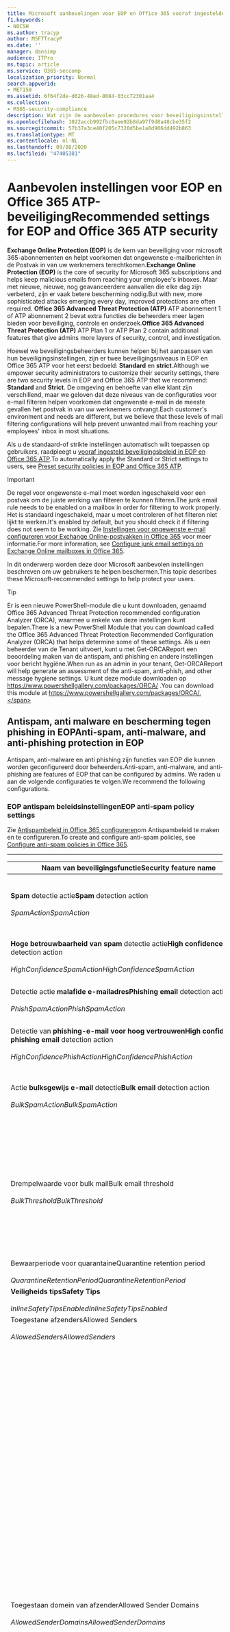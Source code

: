 ```yaml
---
title: Microsoft aanbevelingen voor EOP en Office 365 vooraf ingestelde beveiligingsinstellingen, aanbevelingen, Framework voor beleidsregels, berichten rapporteren en conformeel, door DomainKeys geïdentificeerde E-mail, stappen, hoe werkt het met de basislijnen voor het werken, het instellen van basislijnen voor het werken met basistaken
f1.keywords:
- NOCSH
ms.author: tracyp
author: MSFTTracyP
ms.date: ''
manager: dansimp
audience: ITPro
ms.topic: article
ms.service: O365-seccomp
localization_priority: Normal
search.appverid:
- MET150
ms.assetid: 6f64f2de-d626-48ed-8084-03cc72301aa4
ms.collection:
- M365-security-compliance
description: Wat zijn de aanbevolen procedures voor beveiligingsinstellingen van Exchange Online Protection (EOP) en Advanced Threat Protection (ATP)? Wat is de huidige aanbevelingen voor standaardbeveiliging? Wat moet worden gebruikt als u striktere informatie wilt? En welke extra's ontvangt u als u ook Advanced Threat Protection (ATP) gebruikt?
ms.openlocfilehash: 1022accb992fbc0aee92b8da97f9d8a48cbe35f2
ms.sourcegitcommit: 57b37a3ce40f205c7320d5be1a0d906dd492b863
ms.translationtype: MT
ms.contentlocale: nl-NL
ms.lasthandoff: 09/08/2020
ms.locfileid: "47405381"
---
```

# <a name="recommended-settings-for-eop-and-office-365-atp-security"></a><span data-ttu-id="3b036-106">Aanbevolen instellingen voor EOP en Office 365 ATP-beveiliging</span><span class="sxs-lookup"><span data-stu-id="3b036-106">Recommended settings for EOP and Office 365 ATP security</span></span>

<span data-ttu-id="3b036-107">**Exchange Online Protection (EOP)** is de kern van beveiliging voor microsoft 365-abonnementen en helpt voorkomen dat ongewenste e-mailberichten in de Postvak in van uw werknemers terechtkomen.</span><span class="sxs-lookup"><span data-stu-id="3b036-107">**Exchange Online Protection (EOP)** is the core of security for Microsoft 365 subscriptions and helps keep malicious emails from reaching your employee's inboxes.</span></span> <span data-ttu-id="3b036-108">Maar met nieuwe, nieuwe, nog geavanceerdere aanvallen die elke dag zijn verbeterd, zijn er vaak betere bescherming nodig.</span><span class="sxs-lookup"><span data-stu-id="3b036-108">But with new, more sophisticated attacks emerging every day, improved protections are often required.</span></span> <span data-ttu-id="3b036-109">**Office 365 Advanced Threat Protection (ATP)** ATP abonnement 1 of ATP abonnement 2 bevat extra functies die beheerders meer lagen bieden voor beveiliging, controle en onderzoek.</span><span class="sxs-lookup"><span data-stu-id="3b036-109">**Office 365 Advanced Threat Protection (ATP)** ATP Plan 1 or ATP Plan 2 contain additional features that give admins more layers of security, control, and investigation.</span></span>

<span data-ttu-id="3b036-110">Hoewel we beveiligingsbeheerders kunnen helpen bij het aanpassen van hun beveiligingsinstellingen, zijn er twee beveiligingsniveaus in EOP en Office 365 ATP voor het eerst bedoeld: **Standard** en **strict**.</span><span class="sxs-lookup"><span data-stu-id="3b036-110">Although we empower security administrators to customize their security settings, there are two security levels in EOP and Office 365 ATP that we recommend: **Standard** and **Strict**.</span></span> <span data-ttu-id="3b036-111">De omgeving en behoefte van elke klant zijn verschillend, maar we geloven dat deze niveaus van de configuraties voor e-mail filteren helpen voorkomen dat ongewenste e-mail in de meeste gevallen het postvak in van uw werknemers ontvangt.</span><span class="sxs-lookup"><span data-stu-id="3b036-111">Each customer's environment and needs are different, but we believe that these levels of mail filtering configurations will help prevent unwanted mail from reaching your employees' inbox in most situations.</span></span>

<span data-ttu-id="3b036-112">Als u de standaard-of strikte instellingen automatisch wilt toepassen op gebruikers, raadpleegt u [vooraf ingesteld beveiligingsbeleid in EOP en Office 365 ATP](preset-security-policies.md).</span><span class="sxs-lookup"><span data-stu-id="3b036-112">To automatically apply the Standard or Strict settings to users, see [Preset security policies in EOP and Office 365 ATP](preset-security-policies.md).</span></span>

> [!IMPORTANT]
> <span data-ttu-id="3b036-113">De regel voor ongewenste e-mail moet worden ingeschakeld voor een postvak om de juiste werking van filteren te kunnen filteren.</span><span class="sxs-lookup"><span data-stu-id="3b036-113">The junk email rule needs to be enabled on a mailbox in order for filtering to work properly.</span></span> <span data-ttu-id="3b036-114">Het is standaard ingeschakeld, maar u moet controleren of het filteren niet lijkt te werken.</span><span class="sxs-lookup"><span data-stu-id="3b036-114">It's enabled by default, but you should check it if filtering does not seem to be working.</span></span> <span data-ttu-id="3b036-115">Zie [Instellingen voor ongewenste e-mail configureren voor Exchange Online-postvakken in Office 365](configure-junk-email-settings-on-exo-mailboxes.md) voor meer informatie.</span><span class="sxs-lookup"><span data-stu-id="3b036-115">For more information, see [Configure junk email settings on Exchange Online mailboxes in Office 365](configure-junk-email-settings-on-exo-mailboxes.md).</span></span>

<span data-ttu-id="3b036-116">In dit onderwerp worden deze door Microsoft aanbevolen instellingen beschreven om uw gebruikers te helpen beschermen.</span><span class="sxs-lookup"><span data-stu-id="3b036-116">This topic describes these Microsoft-recommended settings to help protect your users.</span></span>

> [!TIP]
> <span data-ttu-id="3b036-117">Er is een nieuwe PowerShell-module die u kunt downloaden, genaamd Office 365 Advanced Threat Protection recommended configuration Analyzer (ORCA), waarmee u enkele van deze instellingen kunt bepalen.</span><span class="sxs-lookup"><span data-stu-id="3b036-117">There is a new PowerShell Module that you can download called the Office 365 Advanced Threat Protection Recommended Configuration Analyzer (ORCA) that helps determine some of these settings.</span></span> <span data-ttu-id="3b036-118">Als u een beheerder van de Tenant uitvoert, kunt u met Get-ORCAReport een beoordeling maken van de antispam, anti phishing en andere instellingen voor bericht hygiëne.</span><span class="sxs-lookup"><span data-stu-id="3b036-118">When run as an admin in your tenant, Get-ORCAReport will help generate an assessment of the anti-spam, anti-phish, and other message hygiene settings.</span></span> <span data-ttu-id="3b036-119">U kunt deze module downloaden op https://www.powershellgallery.com/packages/ORCA/ .</span><span class="sxs-lookup"><span data-stu-id="3b036-119">You can download this module at https://www.powershellgallery.com/packages/ORCA/.</span></span>

## <a name="anti-spam-anti-malware-and-anti-phishing-protection-in-eop"></a><span data-ttu-id="3b036-120">Antispam, anti malware en bescherming tegen phishing in EOP</span><span class="sxs-lookup"><span data-stu-id="3b036-120">Anti-spam, anti-malware, and anti-phishing protection in EOP</span></span>

<span data-ttu-id="3b036-121">Antispam, anti-malware en anti phishing zijn functies van EOP die kunnen worden geconfigureerd door beheerders.</span><span class="sxs-lookup"><span data-stu-id="3b036-121">Anti-spam, anti-malware, and anti-phishing are features of EOP that can be configured by admins.</span></span> <span data-ttu-id="3b036-122">We raden u aan de volgende configuraties te volgen.</span><span class="sxs-lookup"><span data-stu-id="3b036-122">We recommend the following configurations.</span></span>

### <a name="eop-anti-spam-policy-settings"></a><span data-ttu-id="3b036-123">EOP antispam beleidsinstellingen</span><span class="sxs-lookup"><span data-stu-id="3b036-123">EOP anti-spam policy settings</span></span>

<span data-ttu-id="3b036-124">Zie [Antispambeleid in Office 365 configureren](configure-your-spam-filter-policies.md)om Antispambeleid te maken en te configureren.</span><span class="sxs-lookup"><span data-stu-id="3b036-124">To create and configure anti-spam policies, see [Configure anti-spam policies in Office 365](configure-your-spam-filter-policies.md).</span></span>

****

|<span data-ttu-id="3b036-125">Naam van beveiligingsfunctie</span><span class="sxs-lookup"><span data-stu-id="3b036-125">Security feature name</span></span>|<span data-ttu-id="3b036-126">Standard</span><span class="sxs-lookup"><span data-stu-id="3b036-126">Standard</span></span>|<span data-ttu-id="3b036-127">Klep</span><span class="sxs-lookup"><span data-stu-id="3b036-127">Strict</span></span>|<span data-ttu-id="3b036-128">Opmerking</span><span class="sxs-lookup"><span data-stu-id="3b036-128">Comment</span></span>|
|---|---|---|---|
|<span data-ttu-id="3b036-129">**Spam** detectie actie</span><span class="sxs-lookup"><span data-stu-id="3b036-129">**Spam** detection action</span></span> <br/><br/> <span data-ttu-id="3b036-130">_SpamAction_</span><span class="sxs-lookup"><span data-stu-id="3b036-130">_SpamAction_</span></span>|<span data-ttu-id="3b036-131">**Bericht verplaatsen naar map Ongewenste e-mail**</span><span class="sxs-lookup"><span data-stu-id="3b036-131">**Move message to Junk Email folder**</span></span> <br/><br/> `MoveToJmf`|<span data-ttu-id="3b036-132">**Quarantaine bericht**</span><span class="sxs-lookup"><span data-stu-id="3b036-132">**Quarantine message**</span></span> <br/><br/> `Quarantine`||
|<span data-ttu-id="3b036-133">**Hoge betrouwbaarheid van spam** detectie actie</span><span class="sxs-lookup"><span data-stu-id="3b036-133">**High confidence spam** detection action</span></span> <br/><br/> <span data-ttu-id="3b036-134">_HighConfidenceSpamAction_</span><span class="sxs-lookup"><span data-stu-id="3b036-134">_HighConfidenceSpamAction_</span></span>|<span data-ttu-id="3b036-135">**Quarantaine bericht**</span><span class="sxs-lookup"><span data-stu-id="3b036-135">**Quarantine message**</span></span> <br/><br/> `Quarantine`|<span data-ttu-id="3b036-136">**Quarantaine bericht**</span><span class="sxs-lookup"><span data-stu-id="3b036-136">**Quarantine message**</span></span> <br/><br/> `Quarantine`||
|<span data-ttu-id="3b036-137">Detectie actie **malafide e-mailadres**</span><span class="sxs-lookup"><span data-stu-id="3b036-137">**Phishing email** detection action</span></span> <br/><br/> <span data-ttu-id="3b036-138">_PhishSpamAction_</span><span class="sxs-lookup"><span data-stu-id="3b036-138">_PhishSpamAction_</span></span>|<span data-ttu-id="3b036-139">**Quarantaine bericht**</span><span class="sxs-lookup"><span data-stu-id="3b036-139">**Quarantine message**</span></span> <br/><br/> `Quarantine`|<span data-ttu-id="3b036-140">**Quarantaine bericht**</span><span class="sxs-lookup"><span data-stu-id="3b036-140">**Quarantine message**</span></span> <br/><br/> `Quarantine`||
|<span data-ttu-id="3b036-141">Detectie van **phishing-e-mail voor hoog vertrouwen**</span><span class="sxs-lookup"><span data-stu-id="3b036-141">**High confidence phishing email** detection action</span></span> <br/><br/> <span data-ttu-id="3b036-142">_HighConfidencePhishAction_</span><span class="sxs-lookup"><span data-stu-id="3b036-142">_HighConfidencePhishAction_</span></span>|<span data-ttu-id="3b036-143">**Quarantaine bericht**</span><span class="sxs-lookup"><span data-stu-id="3b036-143">**Quarantine message**</span></span> <br/><br/> `Quarantine`|<span data-ttu-id="3b036-144">**Quarantaine bericht**</span><span class="sxs-lookup"><span data-stu-id="3b036-144">**Quarantine message**</span></span> <br/><br/> `Quarantine`||
|<span data-ttu-id="3b036-145">Actie **bulksgewijs e-mail** detectie</span><span class="sxs-lookup"><span data-stu-id="3b036-145">**Bulk email** detection action</span></span> <br/><br/> <span data-ttu-id="3b036-146">_BulkSpamAction_</span><span class="sxs-lookup"><span data-stu-id="3b036-146">_BulkSpamAction_</span></span>|<span data-ttu-id="3b036-147">**Bericht verplaatsen naar map Ongewenste e-mail**</span><span class="sxs-lookup"><span data-stu-id="3b036-147">**Move message to Junk Email folder**</span></span> <br/><br/> `MoveToJmf`|<span data-ttu-id="3b036-148">**Quarantaine bericht**</span><span class="sxs-lookup"><span data-stu-id="3b036-148">**Quarantine message**</span></span> <br/><br/> `Quarantine`||
|<span data-ttu-id="3b036-149">Drempelwaarde voor bulk mail</span><span class="sxs-lookup"><span data-stu-id="3b036-149">Bulk email threshold</span></span> <br/><br/> <span data-ttu-id="3b036-150">_BulkThreshold_</span><span class="sxs-lookup"><span data-stu-id="3b036-150">_BulkThreshold_</span></span>|<span data-ttu-id="3b036-151">zes</span><span class="sxs-lookup"><span data-stu-id="3b036-151">6</span></span>|<span data-ttu-id="3b036-152">3</span><span class="sxs-lookup"><span data-stu-id="3b036-152">4</span></span>|<span data-ttu-id="3b036-153">De standaardwaarde is momenteel 7, maar we raden u aan om dit te wijzigen in 6.</span><span class="sxs-lookup"><span data-stu-id="3b036-153">The default value is currently 7, but we recommend that you change it to 6.</span></span> <span data-ttu-id="3b036-154">Zie [bulk klachten niveau (BCL) in Office 365](bulk-complaint-level-values.md)voor meer informatie.</span><span class="sxs-lookup"><span data-stu-id="3b036-154">For details, see [Bulk complaint level (BCL) in Office 365](bulk-complaint-level-values.md).</span></span>|
|<span data-ttu-id="3b036-155">Bewaarperiode voor quarantaine</span><span class="sxs-lookup"><span data-stu-id="3b036-155">Quarantine retention period</span></span> <br/><br/> <span data-ttu-id="3b036-156">_QuarantineRetentionPeriod_</span><span class="sxs-lookup"><span data-stu-id="3b036-156">_QuarantineRetentionPeriod_</span></span>|<span data-ttu-id="3b036-157">30 dagen</span><span class="sxs-lookup"><span data-stu-id="3b036-157">30 days</span></span>|<span data-ttu-id="3b036-158">30 dagen</span><span class="sxs-lookup"><span data-stu-id="3b036-158">30 days</span></span>||
|<span data-ttu-id="3b036-159">**Veiligheids tips**</span><span class="sxs-lookup"><span data-stu-id="3b036-159">**Safety Tips**</span></span> <br/><br/> <span data-ttu-id="3b036-160">_InlineSafetyTipsEnabled_</span><span class="sxs-lookup"><span data-stu-id="3b036-160">_InlineSafetyTipsEnabled_</span></span>|<span data-ttu-id="3b036-161">Aan</span><span class="sxs-lookup"><span data-stu-id="3b036-161">On</span></span> <br/><br/> `$true`|<span data-ttu-id="3b036-162">Aan</span><span class="sxs-lookup"><span data-stu-id="3b036-162">On</span></span> <br/><br/> `$true`||
|<span data-ttu-id="3b036-163">Toegestane afzenders</span><span class="sxs-lookup"><span data-stu-id="3b036-163">Allowed Senders</span></span> <br/><br/> <span data-ttu-id="3b036-164">_AllowedSenders_</span><span class="sxs-lookup"><span data-stu-id="3b036-164">_AllowedSenders_</span></span>|<span data-ttu-id="3b036-165">Geen</span><span class="sxs-lookup"><span data-stu-id="3b036-165">None</span></span>|<span data-ttu-id="3b036-166">Geen</span><span class="sxs-lookup"><span data-stu-id="3b036-166">None</span></span>||
|<span data-ttu-id="3b036-167">Toegestaan domein van afzender</span><span class="sxs-lookup"><span data-stu-id="3b036-167">Allowed Sender Domains</span></span> <br/><br/> <span data-ttu-id="3b036-168">_AllowedSenderDomains_</span><span class="sxs-lookup"><span data-stu-id="3b036-168">_AllowedSenderDomains_</span></span>|<span data-ttu-id="3b036-169">Geen</span><span class="sxs-lookup"><span data-stu-id="3b036-169">None</span></span>|<span data-ttu-id="3b036-170">Geen</span><span class="sxs-lookup"><span data-stu-id="3b036-170">None</span></span>|<span data-ttu-id="3b036-171">Het toevoegen van domeinen waarvan u de eigenaar bent (ook wel _geaccepteerde domeinen_genoemd) aan de lijst met toegestane afzenders is niet vereist.</span><span class="sxs-lookup"><span data-stu-id="3b036-171">Adding domains that you own (also known as _accepted domains_) to the allowed senders list is not required.</span></span> <span data-ttu-id="3b036-172">Eigenlijk wordt het beschouwd als hoog risico, omdat er verkoopkansen worden gemaakt voor beschadigde actoren om u e-mailberichten te sturen die anders worden gefilterd. Gebruik [spoof Intelligence](learn-about-spoof-intelligence.md) in het beveiligings & compliance op de pagina **anti spam instellingen** om alle afzenders te bekijken die e-mailadressen van de afzender in de e-mail domeinen van uw organisatie of e-mailadressen van de afzender in de e-mail domeinen van uw organisatie spoofen.</span><span class="sxs-lookup"><span data-stu-id="3b036-172">In fact, it's considered high risk since it creates opportunities for bad actors to send you mail that would otherwise be filtered out. Use [spoof intelligence](learn-about-spoof-intelligence.md) in the Security & Compliance Center on the **Anti-spam settings** page to review all senders who are spoofing sender email addresses in your organization's email domains or spoofing sender email addresses in external domains.</span></span>|
|<span data-ttu-id="3b036-173">Geblokkeerde afzenders</span><span class="sxs-lookup"><span data-stu-id="3b036-173">Blocked Senders</span></span> <br/><br/> <span data-ttu-id="3b036-174">_BlockedSenders_</span><span class="sxs-lookup"><span data-stu-id="3b036-174">_BlockedSenders_</span></span>|<span data-ttu-id="3b036-175">Geen</span><span class="sxs-lookup"><span data-stu-id="3b036-175">None</span></span>|<span data-ttu-id="3b036-176">Geen</span><span class="sxs-lookup"><span data-stu-id="3b036-176">None</span></span>||
|<span data-ttu-id="3b036-177">Geblokkeerde afzender domeinen</span><span class="sxs-lookup"><span data-stu-id="3b036-177">Blocked Sender Domains</span></span> <br/><br/> <span data-ttu-id="3b036-178">_BlockedSenderDomains_</span><span class="sxs-lookup"><span data-stu-id="3b036-178">_BlockedSenderDomains_</span></span>|<span data-ttu-id="3b036-179">Geen</span><span class="sxs-lookup"><span data-stu-id="3b036-179">None</span></span>|<span data-ttu-id="3b036-180">Geen</span><span class="sxs-lookup"><span data-stu-id="3b036-180">None</span></span>||
|<span data-ttu-id="3b036-181">**Spam meldingen voor eindgebruikers inschakelen**</span><span class="sxs-lookup"><span data-stu-id="3b036-181">**Enable end-user spam notifications**</span></span> <br/><br/> <span data-ttu-id="3b036-182">_EnableEndUserSpamNotifications_</span><span class="sxs-lookup"><span data-stu-id="3b036-182">_EnableEndUserSpamNotifications_</span></span>|<span data-ttu-id="3b036-183">Ingeschakeld</span><span class="sxs-lookup"><span data-stu-id="3b036-183">Enabled</span></span> <br/><br/> `$true`|<span data-ttu-id="3b036-184">Ingeschakeld</span><span class="sxs-lookup"><span data-stu-id="3b036-184">Enabled</span></span> <br/><br/> `$true`||
|<span data-ttu-id="3b036-185">**Spam meldingen voor eindgebruikers elke (dagen) verzenden**</span><span class="sxs-lookup"><span data-stu-id="3b036-185">**Send end-user spam notifications every (days)**</span></span> <br/><br/> <span data-ttu-id="3b036-186">_EndUserSpamNotificationFrequency_</span><span class="sxs-lookup"><span data-stu-id="3b036-186">_EndUserSpamNotificationFrequency_</span></span>|<span data-ttu-id="3b036-187">3 dagen</span><span class="sxs-lookup"><span data-stu-id="3b036-187">3 days</span></span>|<span data-ttu-id="3b036-188">3 dagen</span><span class="sxs-lookup"><span data-stu-id="3b036-188">3 days</span></span>||
|<span data-ttu-id="3b036-189">**Spam ZAP**</span><span class="sxs-lookup"><span data-stu-id="3b036-189">**Spam ZAP**</span></span> <br/><br/> <span data-ttu-id="3b036-190">_SpamZapEnabled_</span><span class="sxs-lookup"><span data-stu-id="3b036-190">_SpamZapEnabled_</span></span>|<span data-ttu-id="3b036-191">Ingeschakeld</span><span class="sxs-lookup"><span data-stu-id="3b036-191">Enabled</span></span> <br/><br/> `$true`|<span data-ttu-id="3b036-192">Ingeschakeld</span><span class="sxs-lookup"><span data-stu-id="3b036-192">Enabled</span></span> <br/><br/> `$true`||
|<span data-ttu-id="3b036-193">**Phishing ZAP**</span><span class="sxs-lookup"><span data-stu-id="3b036-193">**Phish ZAP**</span></span> <br/><br/> <span data-ttu-id="3b036-194">_PhishZapEnabled_</span><span class="sxs-lookup"><span data-stu-id="3b036-194">_PhishZapEnabled_</span></span>|<span data-ttu-id="3b036-195">Ingeschakeld</span><span class="sxs-lookup"><span data-stu-id="3b036-195">Enabled</span></span> <br/><br/> `$true`|<span data-ttu-id="3b036-196">Ingeschakeld</span><span class="sxs-lookup"><span data-stu-id="3b036-196">Enabled</span></span> <br/><br/> `$true`||
|<span data-ttu-id="3b036-197">_MarkAsSpamBulkMail_</span><span class="sxs-lookup"><span data-stu-id="3b036-197">_MarkAsSpamBulkMail_</span></span>|<span data-ttu-id="3b036-198">Aan</span><span class="sxs-lookup"><span data-stu-id="3b036-198">On</span></span>|<span data-ttu-id="3b036-199">Aan</span><span class="sxs-lookup"><span data-stu-id="3b036-199">On</span></span>|<span data-ttu-id="3b036-200">Deze instelling is alleen beschikbaar in PowerShell.</span><span class="sxs-lookup"><span data-stu-id="3b036-200">This setting is only available in PowerShell.</span></span>|
|

<span data-ttu-id="3b036-201">Er zijn verschillende andere instellingen voor Advanced Spam filters (ASF) in anti spam beleid dat wordt afgeschaft.</span><span class="sxs-lookup"><span data-stu-id="3b036-201">There are several other Advanced Spam Filter (ASF) settings in anti-spam policies that are in the process of being deprecated.</span></span> <span data-ttu-id="3b036-202">Meer informatie over de tijdlijnen voor de afschrijving van deze functies wordt buiten dit onderwerp meegedeeld.</span><span class="sxs-lookup"><span data-stu-id="3b036-202">More information on the timelines for the depreciation of these features will be communicated outside of this topic.</span></span>

<span data-ttu-id="3b036-203">U wordt aangeraden deze ASF-instellingen voor **standaard** -en **strikte** niveaus **uit** te schakelen.</span><span class="sxs-lookup"><span data-stu-id="3b036-203">We recommend that you turn these ASF settings **Off** for both **Standard** and **Strict** levels.</span></span> <span data-ttu-id="3b036-204">Zie voor meer informatie over ASF-instellingen de [instellingen voor Geavanceerd spam filter (ASF) in Office 365](advanced-spam-filtering-asf-options.md).</span><span class="sxs-lookup"><span data-stu-id="3b036-204">For more information about ASF settings, see [Advanced Spam Filter (ASF) settings in Office 365](advanced-spam-filtering-asf-options.md).</span></span>

****

|<span data-ttu-id="3b036-205">Naam van beveiligingsfunctie</span><span class="sxs-lookup"><span data-stu-id="3b036-205">Security feature name</span></span>|<span data-ttu-id="3b036-206">Opmerking</span><span class="sxs-lookup"><span data-stu-id="3b036-206">Comment</span></span>|
|---|---|
|<span data-ttu-id="3b036-207">**Afbeeldingskoppelingen naar externe sites** (_IncreaseScoreWithImageLinks_)</span><span class="sxs-lookup"><span data-stu-id="3b036-207">**Image links to remote sites** (_IncreaseScoreWithImageLinks_)</span></span>||
|<span data-ttu-id="3b036-208">Het **numerieke IP-adres in URL** (_IncreaseScoreWithNumericIps_)</span><span class="sxs-lookup"><span data-stu-id="3b036-208">**Numeric IP address in URL** (_IncreaseScoreWithNumericIps_)</span></span>||
|<span data-ttu-id="3b036-209">**Ul redirect to other Port** (_IncreaseScoreWithRedirectToOtherPort_)</span><span class="sxs-lookup"><span data-stu-id="3b036-209">**UL redirect to other port** (_IncreaseScoreWithRedirectToOtherPort_)</span></span>||
|<span data-ttu-id="3b036-210">**URL naar. info-of. info-websites** (_IncreaseScoreWithBizOrInfoUrls_)</span><span class="sxs-lookup"><span data-stu-id="3b036-210">**URL to .biz or .info websites** (_IncreaseScoreWithBizOrInfoUrls_)</span></span>||
|<span data-ttu-id="3b036-211">**Lege berichten** (_MarkAsSpamEmptyMessages_)</span><span class="sxs-lookup"><span data-stu-id="3b036-211">**Empty messages** (_MarkAsSpamEmptyMessages_)</span></span>||
|<span data-ttu-id="3b036-212">**JavaScript of VBScript in HTML** (_MarkAsSpamJavaScriptInHtml_)</span><span class="sxs-lookup"><span data-stu-id="3b036-212">**JavaScript or VBScript in HTML** (_MarkAsSpamJavaScriptInHtml_)</span></span>||
|<span data-ttu-id="3b036-213">**Tags van het kader of IFRAME in HTML** (_MarkAsSpamFramesInHtml_)</span><span class="sxs-lookup"><span data-stu-id="3b036-213">**Frame or IFrame tags in HTML** (_MarkAsSpamFramesInHtml_)</span></span>||
|<span data-ttu-id="3b036-214">**Object-Tags in HTML** (_MarkAsSpamObjectTagsInHtml_)</span><span class="sxs-lookup"><span data-stu-id="3b036-214">**Object tags in HTML** (_MarkAsSpamObjectTagsInHtml_)</span></span>||
|<span data-ttu-id="3b036-215">**Tags insluiten in HTML** (_MarkAsSpamEmbedTagsInHtml_)</span><span class="sxs-lookup"><span data-stu-id="3b036-215">**Embed tags in HTML** (_MarkAsSpamEmbedTagsInHtml_)</span></span>||
|<span data-ttu-id="3b036-216">**Formulier Tags in HTML** (_MarkAsSpamFormTagsInHtml_)</span><span class="sxs-lookup"><span data-stu-id="3b036-216">**Form tags in HTML** (_MarkAsSpamFormTagsInHtml_)</span></span>||
|<span data-ttu-id="3b036-217">**Web bugs in HTML** (_MarkAsSpamWebBugsInHtml_)</span><span class="sxs-lookup"><span data-stu-id="3b036-217">**Web bugs in HTML** (_MarkAsSpamWebBugsInHtml_)</span></span>||
|<span data-ttu-id="3b036-218">**Gevoelige woordenlijst toepassen** (_MarkAsSpamSensitiveWordList_)</span><span class="sxs-lookup"><span data-stu-id="3b036-218">**Apply sensitive word list** (_MarkAsSpamSensitiveWordList_)</span></span>||
|<span data-ttu-id="3b036-219">**SPF-record: vast failed** (_MarkAsSpamSpfRecordHardFail_)</span><span class="sxs-lookup"><span data-stu-id="3b036-219">**SPF record: hard fail** (_MarkAsSpamSpfRecordHardFail_)</span></span>||
|<span data-ttu-id="3b036-220">**Filteren van voorwaardelijke Sender-ID: harde fout** (_MarkAsSpamFromAddressAuthFail_)</span><span class="sxs-lookup"><span data-stu-id="3b036-220">**Conditional Sender ID filtering: hard fail** (_MarkAsSpamFromAddressAuthFail_)</span></span>||
|<span data-ttu-id="3b036-221">**Ndr's Backscatter** (_MarkAsSpamNdrBackscatter_)</span><span class="sxs-lookup"><span data-stu-id="3b036-221">**NDR backscatter** (_MarkAsSpamNdrBackscatter_)</span></span>||
|

#### <a name="eop-outbound-spam-policy-settings"></a><span data-ttu-id="3b036-222">EOP uitgaande spam beleidsinstellingen</span><span class="sxs-lookup"><span data-stu-id="3b036-222">EOP outbound spam policy settings</span></span>

<span data-ttu-id="3b036-223">Als u een uitgaand spam beleid wilt maken en configureren, raadpleegt u [uitgaande spam filteren in Office 365](configure-the-outbound-spam-policy.md).</span><span class="sxs-lookup"><span data-stu-id="3b036-223">To create and configure outbound spam policies, see [Configure outbound spam filtering in Office 365](configure-the-outbound-spam-policy.md).</span></span>

<span data-ttu-id="3b036-224">Zie [limieten verzenden](https://docs.microsoft.com/office365/servicedescriptions/exchange-online-service-description/exchange-online-limits#sending-limits-1) voor meer informatie over de standaard verzendings limieten in de service.</span><span class="sxs-lookup"><span data-stu-id="3b036-224">For more information about the default sending limits in the service, see [Sending limits](https://docs.microsoft.com/office365/servicedescriptions/exchange-online-service-description/exchange-online-limits#sending-limits-1)</span></span>

****

|<span data-ttu-id="3b036-225">Naam van beveiligingsfunctie</span><span class="sxs-lookup"><span data-stu-id="3b036-225">Security feature name</span></span>|<span data-ttu-id="3b036-226">Standard</span><span class="sxs-lookup"><span data-stu-id="3b036-226">Standard</span></span>|<span data-ttu-id="3b036-227">Klep</span><span class="sxs-lookup"><span data-stu-id="3b036-227">Strict</span></span>|<span data-ttu-id="3b036-228">Opmerking</span><span class="sxs-lookup"><span data-stu-id="3b036-228">Comment</span></span>|
|---|---|---|---|
|<span data-ttu-id="3b036-229">**Maximum aantal geadresseerden per gebruiker: extern uur limiet**</span><span class="sxs-lookup"><span data-stu-id="3b036-229">**Maximum number of recipients per user: External hourly limit**</span></span> <br/><br/> <span data-ttu-id="3b036-230">_RecipientLimitExternalPerHour_</span><span class="sxs-lookup"><span data-stu-id="3b036-230">_RecipientLimitExternalPerHour_</span></span>|<span data-ttu-id="3b036-231">500</span><span class="sxs-lookup"><span data-stu-id="3b036-231">500</span></span>|<span data-ttu-id="3b036-232">400</span><span class="sxs-lookup"><span data-stu-id="3b036-232">400</span></span>||
|<span data-ttu-id="3b036-233">**Maximaal aantal geadresseerden per gebruiker: intern uur limiet**</span><span class="sxs-lookup"><span data-stu-id="3b036-233">**Maximum number of recipients per user: Internal hourly limit**</span></span> <br/><br/> <span data-ttu-id="3b036-234">_RecipientLimitInternalPerHour_</span><span class="sxs-lookup"><span data-stu-id="3b036-234">_RecipientLimitInternalPerHour_</span></span>|<span data-ttu-id="3b036-235">1000</span><span class="sxs-lookup"><span data-stu-id="3b036-235">1000</span></span>|<span data-ttu-id="3b036-236">800</span><span class="sxs-lookup"><span data-stu-id="3b036-236">800</span></span>||
|<span data-ttu-id="3b036-237">**Maximum aantal geadresseerden per gebruiker: dagelijkse limiet**</span><span class="sxs-lookup"><span data-stu-id="3b036-237">**Maximum number of recipients per user: Daily limit**</span></span> <br/><br/> <span data-ttu-id="3b036-238">_RecipientLimitPerDay_</span><span class="sxs-lookup"><span data-stu-id="3b036-238">_RecipientLimitPerDay_</span></span>|<span data-ttu-id="3b036-239">1000</span><span class="sxs-lookup"><span data-stu-id="3b036-239">1000</span></span>|<span data-ttu-id="3b036-240">800</span><span class="sxs-lookup"><span data-stu-id="3b036-240">800</span></span>||
|<span data-ttu-id="3b036-241">**Actie wanneer een gebruiker de limieten overschrijdt**</span><span class="sxs-lookup"><span data-stu-id="3b036-241">**Action when a user exceeds the limits**</span></span> <br/><br/> <span data-ttu-id="3b036-242">_ActionWhenThresholdReached_</span><span class="sxs-lookup"><span data-stu-id="3b036-242">_ActionWhenThresholdReached_</span></span>|<span data-ttu-id="3b036-243">**Verhinderen dat gebruikers e-mail verzenden**</span><span class="sxs-lookup"><span data-stu-id="3b036-243">**Restrict the user from sending mail**</span></span> <br/><br/> `BlockUser`|<span data-ttu-id="3b036-244">**Verhinderen dat gebruikers e-mail verzenden**</span><span class="sxs-lookup"><span data-stu-id="3b036-244">**Restrict the user from sending mail**</span></span> <br/><br/> `BlockUser`||
|

### <a name="eop-anti-malware-policy-settings"></a><span data-ttu-id="3b036-245">EOP anti malware-beleidsinstellingen</span><span class="sxs-lookup"><span data-stu-id="3b036-245">EOP anti-malware policy settings</span></span>

<span data-ttu-id="3b036-246">Zie [anti malware-beleidsregels in Office 365 configureren](configure-anti-malware-policies.md)om anti-malwarebeleid te maken en te configureren.</span><span class="sxs-lookup"><span data-stu-id="3b036-246">To create and configure anti-malware policies, see [Configure anti-malware policies in Office 365](configure-anti-malware-policies.md).</span></span>

****

|<span data-ttu-id="3b036-247">Naam van beveiligingsfunctie</span><span class="sxs-lookup"><span data-stu-id="3b036-247">Security feature name</span></span>|<span data-ttu-id="3b036-248">Standard</span><span class="sxs-lookup"><span data-stu-id="3b036-248">Standard</span></span>|<span data-ttu-id="3b036-249">Klep</span><span class="sxs-lookup"><span data-stu-id="3b036-249">Strict</span></span>|<span data-ttu-id="3b036-250">Opmerking</span><span class="sxs-lookup"><span data-stu-id="3b036-250">Comment</span></span>|
|---|---|---|---|
|<span data-ttu-id="3b036-251">**Wilt u geadresseerden informeren wanneer hun berichten in quarantaine worden geplaatst?**</span><span class="sxs-lookup"><span data-stu-id="3b036-251">**Do you want to notify recipients if their messages are quarantined?**</span></span> <br/><br/> <span data-ttu-id="3b036-252">_Actierij_</span><span class="sxs-lookup"><span data-stu-id="3b036-252">_Action_</span></span>|<span data-ttu-id="3b036-253">Nee</span><span class="sxs-lookup"><span data-stu-id="3b036-253">No</span></span> <br/><br/> <span data-ttu-id="3b036-254">_DeleteMessage_</span><span class="sxs-lookup"><span data-stu-id="3b036-254">_DeleteMessage_</span></span>|<span data-ttu-id="3b036-255">Nee</span><span class="sxs-lookup"><span data-stu-id="3b036-255">No</span></span> <br/><br/> <span data-ttu-id="3b036-256">_DeleteMessage_</span><span class="sxs-lookup"><span data-stu-id="3b036-256">_DeleteMessage_</span></span>|<span data-ttu-id="3b036-257">Als er malware in een e-mailbijlage is gedetecteerd, wordt het bericht in quarantaine geplaatst en kan het alleen door een beheerder worden vrijgegeven.</span><span class="sxs-lookup"><span data-stu-id="3b036-257">If malware is detected in an email attachment, the message is quarantined and can be released only by an admin.</span></span>|
|<span data-ttu-id="3b036-258">**Algemene bijlage typen filter**</span><span class="sxs-lookup"><span data-stu-id="3b036-258">**Common Attachment Types Filter**</span></span> <br/><br/> <span data-ttu-id="3b036-259">_EnableFileFilter_</span><span class="sxs-lookup"><span data-stu-id="3b036-259">_EnableFileFilter_</span></span>|<span data-ttu-id="3b036-260">Aan</span><span class="sxs-lookup"><span data-stu-id="3b036-260">On</span></span> <br/><br/> `$true`|<span data-ttu-id="3b036-261">Aan</span><span class="sxs-lookup"><span data-stu-id="3b036-261">On</span></span> <br/><br/> `$true`|<span data-ttu-id="3b036-262">Met deze instelling worden berichten in quarantaine geplaatst die uitvoerbare bijlagen bevatten op basis van bestandstypen, ongeacht de inhoud van de bijlage.</span><span class="sxs-lookup"><span data-stu-id="3b036-262">This setting quarantines messages that contain executable attachments based on file type, regardless of the attachment content.</span></span>|
|<span data-ttu-id="3b036-263">**Malware 0-uur automatisch wissen**</span><span class="sxs-lookup"><span data-stu-id="3b036-263">**Malware Zero-hour Auto Purge**</span></span> <br/><br/> <span data-ttu-id="3b036-264">_ZapEnabled_</span><span class="sxs-lookup"><span data-stu-id="3b036-264">_ZapEnabled_</span></span>|<span data-ttu-id="3b036-265">Aan</span><span class="sxs-lookup"><span data-stu-id="3b036-265">On</span></span> <br/><br/> `$true`|<span data-ttu-id="3b036-266">Aan</span><span class="sxs-lookup"><span data-stu-id="3b036-266">On</span></span> <br/><br/> `$true`||
|<span data-ttu-id="3b036-267">**Interne afzenders** van het niet-bezorgde bericht informeren</span><span class="sxs-lookup"><span data-stu-id="3b036-267">**Notify internal senders** of the undelivered message</span></span> <br/><br/> <span data-ttu-id="3b036-268">_EnableInternalSenderNotifications_</span><span class="sxs-lookup"><span data-stu-id="3b036-268">_EnableInternalSenderNotifications_</span></span>|<span data-ttu-id="3b036-269">Uitgeschakeld</span><span class="sxs-lookup"><span data-stu-id="3b036-269">Disabled</span></span> <br/><br/> `$false`|<span data-ttu-id="3b036-270">Uitgeschakeld</span><span class="sxs-lookup"><span data-stu-id="3b036-270">Disabled</span></span> <br/><br/> `$false`||
|<span data-ttu-id="3b036-271">**Externe afzenders** van het niet-bezorgde bericht informeren</span><span class="sxs-lookup"><span data-stu-id="3b036-271">**Notify external senders** of the undelivered message</span></span> <br/><br/> <span data-ttu-id="3b036-272">_EnableExternalSenderNotifications_</span><span class="sxs-lookup"><span data-stu-id="3b036-272">_EnableExternalSenderNotifications_</span></span>|<span data-ttu-id="3b036-273">Uitgeschakeld</span><span class="sxs-lookup"><span data-stu-id="3b036-273">Disabled</span></span> <br/><br/> `$false`|<span data-ttu-id="3b036-274">Uitgeschakeld</span><span class="sxs-lookup"><span data-stu-id="3b036-274">Disabled</span></span> <br/><br/> `$false`||
|

### <a name="eop-default-anti-phishing-policy-settings"></a><span data-ttu-id="3b036-275">EOP standaard anti phishingfilter-beleidsinstellingen</span><span class="sxs-lookup"><span data-stu-id="3b036-275">EOP default anti-phishing policy settings</span></span>

<span data-ttu-id="3b036-276">Zie [spoof Settings (spoof Settings](set-up-anti-phishing-policies.md#spoof-settings)) voor meer informatie over deze instellingen.</span><span class="sxs-lookup"><span data-stu-id="3b036-276">For more information about these settings, see [Spoof settings](set-up-anti-phishing-policies.md#spoof-settings).</span></span> <span data-ttu-id="3b036-277">Zie [anti phishingfilter in EOP](configure-anti-phishing-policies-eop.md)voor informatie over het configureren van deze instellingen.</span><span class="sxs-lookup"><span data-stu-id="3b036-277">To configure these settings, see [Configure anti-phishing policies in EOP](configure-anti-phishing-policies-eop.md).</span></span>

****

|<span data-ttu-id="3b036-278">Naam van beveiligingsfunctie</span><span class="sxs-lookup"><span data-stu-id="3b036-278">Security feature name</span></span>|<span data-ttu-id="3b036-279">Standard</span><span class="sxs-lookup"><span data-stu-id="3b036-279">Standard</span></span>|<span data-ttu-id="3b036-280">Klep</span><span class="sxs-lookup"><span data-stu-id="3b036-280">Strict</span></span>|<span data-ttu-id="3b036-281">Opmerking</span><span class="sxs-lookup"><span data-stu-id="3b036-281">Comment</span></span>|
|---|---|---|---|
|<span data-ttu-id="3b036-282">**Anti spoofing-beveiliging inschakelen**</span><span class="sxs-lookup"><span data-stu-id="3b036-282">**Enable anti-spoofing protection**</span></span> <br/><br/> <span data-ttu-id="3b036-283">_EnableAntispoofEnforcement_</span><span class="sxs-lookup"><span data-stu-id="3b036-283">_EnableAntispoofEnforcement_</span></span>|<span data-ttu-id="3b036-284">Aan</span><span class="sxs-lookup"><span data-stu-id="3b036-284">On</span></span> <br/><br/> `$true`|<span data-ttu-id="3b036-285">Aan</span><span class="sxs-lookup"><span data-stu-id="3b036-285">On</span></span> <br/><br/> `$true`||
|<span data-ttu-id="3b036-286">**Niet-geverifieerde afzender inschakelen**</span><span class="sxs-lookup"><span data-stu-id="3b036-286">**Enable Unauthenticated Sender**</span></span> <br/><br/> <span data-ttu-id="3b036-287">_EnableUnauthenticatedSender_</span><span class="sxs-lookup"><span data-stu-id="3b036-287">_EnableUnauthenticatedSender_</span></span>|<span data-ttu-id="3b036-288">Aan</span><span class="sxs-lookup"><span data-stu-id="3b036-288">On</span></span> <br/><br/> `$true`|<span data-ttu-id="3b036-289">Aan</span><span class="sxs-lookup"><span data-stu-id="3b036-289">On</span></span> <br/><br/> `$true`|<span data-ttu-id="3b036-290">Voegt een vraagteken (?) toe aan de foto van de afzender in Outlook voor niet-aangewezen vervalste afzenders.</span><span class="sxs-lookup"><span data-stu-id="3b036-290">Adds a question mark (?) to the sender's photo in Outlook for unidentified spoofed senders.</span></span> <span data-ttu-id="3b036-291">Zie voor meer informatie [spoofberichten instellingen in anti-phishingfilter](set-up-anti-phishing-policies.md).</span><span class="sxs-lookup"><span data-stu-id="3b036-291">For more information, see [Spoof settings in anti-phishing policies](set-up-anti-phishing-policies.md).</span></span>|
|<span data-ttu-id="3b036-292">**Als e-mail wordt verzonden door iemand die uw domein niet mag spoofen**</span><span class="sxs-lookup"><span data-stu-id="3b036-292">**If email is sent by someone who's not allowed to spoof your domain**</span></span> <br/><br/> <span data-ttu-id="3b036-293">_AuthenticationFailAction_</span><span class="sxs-lookup"><span data-stu-id="3b036-293">_AuthenticationFailAction_</span></span>|<span data-ttu-id="3b036-294">**Bericht verplaatsen naar de mappen ongewenste E-mail van de geadresseerde**</span><span class="sxs-lookup"><span data-stu-id="3b036-294">**Move message to the recipients' Junk Email folders**</span></span> <br/><br/> `MoveToJmf`|<span data-ttu-id="3b036-295">**Het bericht Quarantine**</span><span class="sxs-lookup"><span data-stu-id="3b036-295">**Quarantine the message**</span></span> <br/><br/> `Quarantine`|<span data-ttu-id="3b036-296">Dit geldt voor geblokkeerde afzenders in [spoof Intelligence](learn-about-spoof-intelligence.md).</span><span class="sxs-lookup"><span data-stu-id="3b036-296">This applies to blocked senders in [spoof intelligence](learn-about-spoof-intelligence.md).</span></span>|
|

## <a name="office-365-advanced-threat-protection-security"></a><span data-ttu-id="3b036-297">Beveiliging van Office 365 Advanced Threat Protection</span><span class="sxs-lookup"><span data-stu-id="3b036-297">Office 365 Advanced Threat Protection security</span></span>

<span data-ttu-id="3b036-298">Extra beveiligingsvoordelen worden geleverd met een abonnement op Office 365 Advanced Threat Protection (ATP).</span><span class="sxs-lookup"><span data-stu-id="3b036-298">Additional security benefits come with an Office 365 Advanced Threat Protection (ATP) subscription.</span></span> <span data-ttu-id="3b036-299">Voor het laatste nieuws en informatie kunt u zien [wat er nieuw is in Office 365 ATP](whats-new-in-office-365-atp.md).</span><span class="sxs-lookup"><span data-stu-id="3b036-299">For the latest news and information, you can see [What's new in Office 365 ATP](whats-new-in-office-365-atp.md).</span></span>

<span data-ttu-id="3b036-300">Office 365 ATP bevat de beleidsregels voor veilige bijlagen en veilige koppelingen om e-mail met mogelijk schadelijke bijlagen te voorkomen, en om te voorkomen dat gebruikers op mogelijk onveilige Url's klikken.</span><span class="sxs-lookup"><span data-stu-id="3b036-300">Office 365 ATP includes the Safe Attachment and Safe Links policies to prevent email with potentially malicious attachments from being delivered, and to keep users from clicking potentially unsafe URLs.</span></span>

> [!IMPORTANT]
> <span data-ttu-id="3b036-301">Geavanceerde anti-phishing is een van de voordelen van een ATP-abonnement van Office 365.</span><span class="sxs-lookup"><span data-stu-id="3b036-301">Advanced anti-phishing is one of the benefits of an Office 365 ATP subscription.</span></span> <span data-ttu-id="3b036-302">Het standaard ATP anti phishingfilter biedt de bescherming van de [spoofing](set-up-anti-phishing-policies.md#spoof-settings) voor alle geadresseerden.</span><span class="sxs-lookup"><span data-stu-id="3b036-302">The default ATP anti-phishing policy provides [spoof protection](set-up-anti-phishing-policies.md#spoof-settings) for all recipients.</span></span> <span data-ttu-id="3b036-303">De beschikbare instellingen voor [imitatie beveiliging](#impersonation-settings-in-atp-anti-phishing-policies) van bepaalde afzenders of het verzenden van domeinen worden echter niet geconfigureerd of ingeschakeld in het standaardbeleid.</span><span class="sxs-lookup"><span data-stu-id="3b036-303">However, the available [impersonation protection](#impersonation-settings-in-atp-anti-phishing-policies) settings for specific senders or sending domains are not configured or enabled in the default policy.</span></span> <span data-ttu-id="3b036-304">Als u de bescherming van de bescherming van de bescherming wilt inschakelen, moet u minimaal één anti-phishings beleid configureren.</span><span class="sxs-lookup"><span data-stu-id="3b036-304">To enable impersonation protection, you need to configure at least one ATP anti-phishing policy.</span></span>

<span data-ttu-id="3b036-305">Als u een Office 365 ATP-abonnement hebt toegevoegd aan uw EOP, moet u de volgende configuraties instellen.</span><span class="sxs-lookup"><span data-stu-id="3b036-305">If you've added an Office 365 ATP subscription to your EOP, set the following configurations.</span></span>

### <a name="office-atp-anti-phishing-policy-settings"></a><span data-ttu-id="3b036-306">Instellingen voor Phishingfilter van Office ATP</span><span class="sxs-lookup"><span data-stu-id="3b036-306">Office ATP anti-phishing policy settings</span></span>

<span data-ttu-id="3b036-307">EOP-klanten hebben een eenvoudige anti-phishing zoals eerder beschreven, maar Office 365 ATP bevat meer functies en controle voor het voorkomen, detecteren en herstellen tegen aanvallen.</span><span class="sxs-lookup"><span data-stu-id="3b036-307">EOP customers get basic anti-phishing as previously described, but Office 365 ATP includes more features and control to help prevent, detect, and remediate against attacks.</span></span> <span data-ttu-id="3b036-308">Als u deze beleidsregels wilt maken en configureren, raadpleegt u [het artikel ATP anti-phishing configureren in Office 365](configure-atp-anti-phishing-policies.md).</span><span class="sxs-lookup"><span data-stu-id="3b036-308">To create and configure these policies, see [Configure ATP anti-phishing policies in Office 365](configure-atp-anti-phishing-policies.md).</span></span>

#### <a name="impersonation-settings-in-atp-anti-phishing-policies"></a><span data-ttu-id="3b036-309">Imitatie-instellingen in ATP anti-phishingfilter</span><span class="sxs-lookup"><span data-stu-id="3b036-309">Impersonation settings in ATP anti-phishing policies</span></span>

<span data-ttu-id="3b036-310">Zie voor meer informatie over deze instellingen de [instelling in een anti-phishingfilter-beleidsregels voor imitatie](set-up-anti-phishing-policies.md#impersonation-settings-in-atp-anti-phishing-policies).</span><span class="sxs-lookup"><span data-stu-id="3b036-310">For more information about these settings, see [Impersonation settings in ATP anti-phishing policies](set-up-anti-phishing-policies.md#impersonation-settings-in-atp-anti-phishing-policies).</span></span> <span data-ttu-id="3b036-311">Als u deze instellingen wilt configureren, raadpleegt u [het artikel ATP anti-phishingfilter configureren](configure-atp-anti-phishing-policies.md).</span><span class="sxs-lookup"><span data-stu-id="3b036-311">To configure these settings, see [Configure ATP anti-phishing policies](configure-atp-anti-phishing-policies.md).</span></span>

****

|<span data-ttu-id="3b036-312">Naam van beveiligingsfunctie</span><span class="sxs-lookup"><span data-stu-id="3b036-312">Security feature name</span></span>|<span data-ttu-id="3b036-313">Standard</span><span class="sxs-lookup"><span data-stu-id="3b036-313">Standard</span></span>|<span data-ttu-id="3b036-314">Klep</span><span class="sxs-lookup"><span data-stu-id="3b036-314">Strict</span></span>|<span data-ttu-id="3b036-315">Opmerking</span><span class="sxs-lookup"><span data-stu-id="3b036-315">Comment</span></span>|
|---|---|---|---|
|<span data-ttu-id="3b036-316">Beveiligde gebruikers: **gebruikers toevoegen om te beschermen**</span><span class="sxs-lookup"><span data-stu-id="3b036-316">Protected users: **Add users to protect**</span></span> <br/><br/> <span data-ttu-id="3b036-317">_EnableTargetedUserProtection_</span><span class="sxs-lookup"><span data-stu-id="3b036-317">_EnableTargetedUserProtection_</span></span> <br/><br/> <span data-ttu-id="3b036-318">_TargetedUsersToProtect_</span><span class="sxs-lookup"><span data-stu-id="3b036-318">_TargetedUsersToProtect_</span></span>|<span data-ttu-id="3b036-319">Aan</span><span class="sxs-lookup"><span data-stu-id="3b036-319">On</span></span> <br/><br/> `$true` <br/><br/> \<list of users\>|<span data-ttu-id="3b036-320">Aan</span><span class="sxs-lookup"><span data-stu-id="3b036-320">On</span></span> <br/><br/> `$true` <br/><br/> \<list of users\>|<span data-ttu-id="3b036-321">Afhankelijk van uw organisatie, wordt u aangeraden gebruikers toe te voegen in belangrijke rollen.</span><span class="sxs-lookup"><span data-stu-id="3b036-321">Depends on your organization, but we recommend adding users in key roles.</span></span> <span data-ttu-id="3b036-322">Intern zijn dit mogelijk de directeur, CFO en andere leidinggevenden.</span><span class="sxs-lookup"><span data-stu-id="3b036-322">Internally, these might be your CEO, CFO, and other senior leaders.</span></span> <span data-ttu-id="3b036-323">Extern kunnen dit deelnemen aan de leden van de Raad of van het bord van directeur.</span><span class="sxs-lookup"><span data-stu-id="3b036-323">Externally, these could include council members or your board of directors.</span></span>|
|<span data-ttu-id="3b036-324">Beveiligde domeinen: **automatisch de domeinen opnemen waarvan ik eigenaar ben**</span><span class="sxs-lookup"><span data-stu-id="3b036-324">Protected domains: **Automatically include the domains I own**</span></span> <br/><br/> <span data-ttu-id="3b036-325">_EnableOrganizationDomainsProtection_</span><span class="sxs-lookup"><span data-stu-id="3b036-325">_EnableOrganizationDomainsProtection_</span></span>|<span data-ttu-id="3b036-326">Aan</span><span class="sxs-lookup"><span data-stu-id="3b036-326">On</span></span> <br/><br/> `$true`|<span data-ttu-id="3b036-327">Aan</span><span class="sxs-lookup"><span data-stu-id="3b036-327">On</span></span> <br/><br/> `$true`||
|<span data-ttu-id="3b036-328">Beveiligde domeinen: **aangepaste domeinen opnemen**</span><span class="sxs-lookup"><span data-stu-id="3b036-328">Protected domains: **Include custom domains**</span></span> <br/><br/> <span data-ttu-id="3b036-329">_EnableTargetedDomainsProtection_</span><span class="sxs-lookup"><span data-stu-id="3b036-329">_EnableTargetedDomainsProtection_</span></span> <br/><br/> <span data-ttu-id="3b036-330">_TargetedDomainsToProtect_</span><span class="sxs-lookup"><span data-stu-id="3b036-330">_TargetedDomainsToProtect_</span></span>|<span data-ttu-id="3b036-331">Aan</span><span class="sxs-lookup"><span data-stu-id="3b036-331">On</span></span> <br/><br/> `$true` <br/><br/> \<list of domains\>|<span data-ttu-id="3b036-332">Aan</span><span class="sxs-lookup"><span data-stu-id="3b036-332">On</span></span> <br/><br/> `$true` <br/><br/> \<list of domains\>|<span data-ttu-id="3b036-333">Afhankelijk van uw organisatie, kunt u het beste domeinen toevoegen waarmee u regelmatig communiceert.</span><span class="sxs-lookup"><span data-stu-id="3b036-333">Depends on your organization, but we recommend adding domains you frequently interact with that you don't own.</span></span>|
|<span data-ttu-id="3b036-334">Beveiligde gebruikers: **als e-mail wordt verzonden door een geïmiteerde gebruiker**</span><span class="sxs-lookup"><span data-stu-id="3b036-334">Protected users: **If email is sent by an impersonated user**</span></span> <br/><br/> <span data-ttu-id="3b036-335">_TargetedUserProtectionAction_</span><span class="sxs-lookup"><span data-stu-id="3b036-335">_TargetedUserProtectionAction_</span></span>|<span data-ttu-id="3b036-336">**Het bericht Quarantine**</span><span class="sxs-lookup"><span data-stu-id="3b036-336">**Quarantine the message**</span></span> <br/><br/> `Quarantine`|<span data-ttu-id="3b036-337">**Het bericht Quarantine**</span><span class="sxs-lookup"><span data-stu-id="3b036-337">**Quarantine the message**</span></span> <br/><br/> `Quarantine`||
|<span data-ttu-id="3b036-338">Beveiligde domeinen: **als e-mail wordt verzonden door een geïmiteerd domein**</span><span class="sxs-lookup"><span data-stu-id="3b036-338">Protected domains: **If email is sent by an impersonated domain**</span></span> <br/><br/> <span data-ttu-id="3b036-339">_TargetedDomainProtectionAction_</span><span class="sxs-lookup"><span data-stu-id="3b036-339">_TargetedDomainProtectionAction_</span></span>|<span data-ttu-id="3b036-340">**Het bericht Quarantine**</span><span class="sxs-lookup"><span data-stu-id="3b036-340">**Quarantine the message**</span></span> <br/><br/> `Quarantine`|<span data-ttu-id="3b036-341">**Het bericht Quarantine**</span><span class="sxs-lookup"><span data-stu-id="3b036-341">**Quarantine the message**</span></span> <br/><br/> `Quarantine`||
|<span data-ttu-id="3b036-342">**Tip weergeven voor geïmiteerde gebruikers**</span><span class="sxs-lookup"><span data-stu-id="3b036-342">**Show tip for impersonated users**</span></span> <br/><br/> <span data-ttu-id="3b036-343">_EnableSimilarUsersSafetyTips_</span><span class="sxs-lookup"><span data-stu-id="3b036-343">_EnableSimilarUsersSafetyTips_</span></span>|<span data-ttu-id="3b036-344">Aan</span><span class="sxs-lookup"><span data-stu-id="3b036-344">On</span></span> <br/><br/> `$true`|<span data-ttu-id="3b036-345">Aan</span><span class="sxs-lookup"><span data-stu-id="3b036-345">On</span></span> <br/><br/> `$true`||
|<span data-ttu-id="3b036-346">**Tip weergeven voor geïmiteerde domeinen**</span><span class="sxs-lookup"><span data-stu-id="3b036-346">**Show tip for impersonated domains**</span></span> <br/><br/> <span data-ttu-id="3b036-347">_EnableSimilarDomainsSafetyTips_</span><span class="sxs-lookup"><span data-stu-id="3b036-347">_EnableSimilarDomainsSafetyTips_</span></span>|<span data-ttu-id="3b036-348">Aan</span><span class="sxs-lookup"><span data-stu-id="3b036-348">On</span></span> <br/><br/> `$true`|<span data-ttu-id="3b036-349">Aan</span><span class="sxs-lookup"><span data-stu-id="3b036-349">On</span></span> <br/><br/> `$true`||
|<span data-ttu-id="3b036-350">**Tip voor ongebruikelijk tekens weergeven**</span><span class="sxs-lookup"><span data-stu-id="3b036-350">**Show tip for unusual characters**</span></span> <br/><br/> <span data-ttu-id="3b036-351">_EnableUnusualCharactersSafetyTips_</span><span class="sxs-lookup"><span data-stu-id="3b036-351">_EnableUnusualCharactersSafetyTips_</span></span>|<span data-ttu-id="3b036-352">Aan</span><span class="sxs-lookup"><span data-stu-id="3b036-352">On</span></span> <br/><br/> `$true`|<span data-ttu-id="3b036-353">Aan</span><span class="sxs-lookup"><span data-stu-id="3b036-353">On</span></span> <br/><br/> `$true`||
|<span data-ttu-id="3b036-354">**Postvak intelligentie inschakelen?**</span><span class="sxs-lookup"><span data-stu-id="3b036-354">**Enable Mailbox intelligence?**</span></span> <br/><br/> <span data-ttu-id="3b036-355">_EnableMailboxIntelligence_</span><span class="sxs-lookup"><span data-stu-id="3b036-355">_EnableMailboxIntelligence_</span></span>|<span data-ttu-id="3b036-356">Aan</span><span class="sxs-lookup"><span data-stu-id="3b036-356">On</span></span> <br/><br/> `$true`|<span data-ttu-id="3b036-357">Aan</span><span class="sxs-lookup"><span data-stu-id="3b036-357">On</span></span> <br/><br/> `$true`||
|<span data-ttu-id="3b036-358">**Schakelt u de bescherming van imitatie op basis van een postvak in?**</span><span class="sxs-lookup"><span data-stu-id="3b036-358">**Enable Mailbox intelligence based impersonation protection?**</span></span> <br/><br/> <span data-ttu-id="3b036-359">_EnableMailboxIntelligenceProtection_</span><span class="sxs-lookup"><span data-stu-id="3b036-359">_EnableMailboxIntelligenceProtection_</span></span>|<span data-ttu-id="3b036-360">Aan</span><span class="sxs-lookup"><span data-stu-id="3b036-360">On</span></span> <br/><br/> `$true`|<span data-ttu-id="3b036-361">Aan</span><span class="sxs-lookup"><span data-stu-id="3b036-361">On</span></span> <br/><br/> `$true`||
|<span data-ttu-id="3b036-362">**E-mail wordt verzonden door een geïmiteerde gebruiker die is beveiligd via een postvak intelligentie**</span><span class="sxs-lookup"><span data-stu-id="3b036-362">**If email is sent by an impersonated user protected by mailbox intelligence**</span></span> <br/><br/> <span data-ttu-id="3b036-363">_MailboxIntelligenceProtectionAction_</span><span class="sxs-lookup"><span data-stu-id="3b036-363">_MailboxIntelligenceProtectionAction_</span></span>|<span data-ttu-id="3b036-364">**Bericht verplaatsen naar de mappen ongewenste E-mail van de geadresseerde**</span><span class="sxs-lookup"><span data-stu-id="3b036-364">**Move message to the recipients' Junk Email folders**</span></span> <br/><br/> `MoveToJmf`|<span data-ttu-id="3b036-365">**Het bericht Quarantine**</span><span class="sxs-lookup"><span data-stu-id="3b036-365">**Quarantine the message**</span></span> <br/><br/> `Quarantine`||
|<span data-ttu-id="3b036-366">**Vertrouwde afzenders**</span><span class="sxs-lookup"><span data-stu-id="3b036-366">**Trusted senders**</span></span> <br/><br/> <span data-ttu-id="3b036-367">_ExcludedSenders_</span><span class="sxs-lookup"><span data-stu-id="3b036-367">_ExcludedSenders_</span></span>|<span data-ttu-id="3b036-368">Geen</span><span class="sxs-lookup"><span data-stu-id="3b036-368">None</span></span>|<span data-ttu-id="3b036-369">Geen</span><span class="sxs-lookup"><span data-stu-id="3b036-369">None</span></span>|<span data-ttu-id="3b036-370">Is afhankelijk van uw organisatie, maar u wordt aangeraden gebruikers toe te voegen die niet meer als phishing zijn gemarkeerd als gevolg van imitatie en geen andere filters.</span><span class="sxs-lookup"><span data-stu-id="3b036-370">Depends on your organization, but we recommend adding users that incorrectly get marked as phish due to impersonation only and not other filters.</span></span>|
|<span data-ttu-id="3b036-371">**Vertrouwde domeinen**</span><span class="sxs-lookup"><span data-stu-id="3b036-371">**Trusted domains**</span></span> <br/><br/> <span data-ttu-id="3b036-372">_ExcludedDomains_</span><span class="sxs-lookup"><span data-stu-id="3b036-372">_ExcludedDomains_</span></span>|<span data-ttu-id="3b036-373">Geen</span><span class="sxs-lookup"><span data-stu-id="3b036-373">None</span></span>|<span data-ttu-id="3b036-374">Geen</span><span class="sxs-lookup"><span data-stu-id="3b036-374">None</span></span>|<span data-ttu-id="3b036-375">Afhankelijk van uw organisatie, wordt u aangeraden domeinnamen toe te voegen die niet meer als phishing zijn gemarkeerd als gevolg van imitatie en geen andere filters.</span><span class="sxs-lookup"><span data-stu-id="3b036-375">Depends on your organization, but we recommend adding domains that incorrectly get marked as phish due to impersonation only and not other filters.</span></span>|
|

#### <a name="spoof-settings-in-atp-anti-phishing-policies"></a><span data-ttu-id="3b036-376">Vervalsings instellingen in ATP anti-phishings beleid</span><span class="sxs-lookup"><span data-stu-id="3b036-376">Spoof settings in ATP anti-phishing policies</span></span>

<span data-ttu-id="3b036-377">Dit zijn de instellingen die beschikbaar zijn in de instellingen voor [Antispambeleid in EOP](#eop-anti-spam-policy-settings).</span><span class="sxs-lookup"><span data-stu-id="3b036-377">Note that these are the same settings that are available in [anti-spam policy settings in EOP](#eop-anti-spam-policy-settings).</span></span>

****

|<span data-ttu-id="3b036-378">Naam van beveiligingsfunctie</span><span class="sxs-lookup"><span data-stu-id="3b036-378">Security feature name</span></span>|<span data-ttu-id="3b036-379">Standard</span><span class="sxs-lookup"><span data-stu-id="3b036-379">Standard</span></span>|<span data-ttu-id="3b036-380">Klep</span><span class="sxs-lookup"><span data-stu-id="3b036-380">Strict</span></span>|<span data-ttu-id="3b036-381">Opmerking</span><span class="sxs-lookup"><span data-stu-id="3b036-381">Comment</span></span>|
|---|---|---|---|
|<span data-ttu-id="3b036-382">**Anti spoofing-beveiliging inschakelen**</span><span class="sxs-lookup"><span data-stu-id="3b036-382">**Enable anti-spoofing protection**</span></span> <br/><br/> <span data-ttu-id="3b036-383">_EnableAntispoofEnforcement_</span><span class="sxs-lookup"><span data-stu-id="3b036-383">_EnableAntispoofEnforcement_</span></span>|<span data-ttu-id="3b036-384">Aan</span><span class="sxs-lookup"><span data-stu-id="3b036-384">On</span></span> <br/><br/> `$true`|<span data-ttu-id="3b036-385">Aan</span><span class="sxs-lookup"><span data-stu-id="3b036-385">On</span></span> <br/><br/> `$true`||
|<span data-ttu-id="3b036-386">**Niet-geverifieerde afzender inschakelen**</span><span class="sxs-lookup"><span data-stu-id="3b036-386">**Enable Unauthenticated Sender**</span></span> <br/><br/> <span data-ttu-id="3b036-387">_EnableUnauthenticatedSender_</span><span class="sxs-lookup"><span data-stu-id="3b036-387">_EnableUnauthenticatedSender_</span></span>|<span data-ttu-id="3b036-388">Aan</span><span class="sxs-lookup"><span data-stu-id="3b036-388">On</span></span> <br/><br/> `$true`|<span data-ttu-id="3b036-389">Aan</span><span class="sxs-lookup"><span data-stu-id="3b036-389">On</span></span> <br/><br/> `$true`|<span data-ttu-id="3b036-390">Voegt een vraagteken (?) toe aan de foto van de afzender in Outlook voor niet-aangewezen vervalste afzenders.</span><span class="sxs-lookup"><span data-stu-id="3b036-390">Adds a question mark (?) to the sender's photo in Outlook for unidentified spoofed senders.</span></span> <span data-ttu-id="3b036-391">Zie voor meer informatie [spoofberichten instellingen in anti-phishingfilter](set-up-anti-phishing-policies.md).</span><span class="sxs-lookup"><span data-stu-id="3b036-391">For more information, see [Spoof settings in anti-phishing policies](set-up-anti-phishing-policies.md).</span></span>|
|<span data-ttu-id="3b036-392">**Als e-mail wordt verzonden door iemand die uw domein niet mag spoofen**</span><span class="sxs-lookup"><span data-stu-id="3b036-392">**If email is sent by someone who's not allowed to spoof your domain**</span></span> <br/><br/> <span data-ttu-id="3b036-393">_AuthenticationFailAction_</span><span class="sxs-lookup"><span data-stu-id="3b036-393">_AuthenticationFailAction_</span></span>|<span data-ttu-id="3b036-394">**Bericht verplaatsen naar de mappen ongewenste E-mail van de geadresseerde**</span><span class="sxs-lookup"><span data-stu-id="3b036-394">**Move message to the recipients' Junk Email folders**</span></span> <br/><br/> `MoveToJmf`|<span data-ttu-id="3b036-395">**Het bericht Quarantine**</span><span class="sxs-lookup"><span data-stu-id="3b036-395">**Quarantine the message**</span></span> <br/><br/> `Quarantine`|<span data-ttu-id="3b036-396">Dit geldt voor geblokkeerde afzenders in [spoof Intelligence](learn-about-spoof-intelligence.md).</span><span class="sxs-lookup"><span data-stu-id="3b036-396">This applies to blocked senders in [spoof intelligence](learn-about-spoof-intelligence.md).</span></span>|
|

#### <a name="advanced-settings-in-atp-anti-phishing-policies"></a><span data-ttu-id="3b036-397">Geavanceerde instellingen in ATP anti-phishings beleid</span><span class="sxs-lookup"><span data-stu-id="3b036-397">Advanced settings in ATP anti-phishing policies</span></span>

<span data-ttu-id="3b036-398">Zie voor meer informatie over deze instelling [Geavanceerde phishingberichten in het anti-phishingfilter-beleid](set-up-anti-phishing-policies.md#advanced-phishing-thresholds-in-atp-anti-phishing-policies).</span><span class="sxs-lookup"><span data-stu-id="3b036-398">For more information about this setting, see [Advanced phishing thresholds in ATP anti-phishing policies](set-up-anti-phishing-policies.md#advanced-phishing-thresholds-in-atp-anti-phishing-policies).</span></span> <span data-ttu-id="3b036-399">Zie beleid voor de [anti-phishing van ATP configureren](configure-atp-anti-phishing-policies.md)voor informatie over het configureren van deze instelling.</span><span class="sxs-lookup"><span data-stu-id="3b036-399">To configure this setting, see [Configure ATP anti-phishing policies](configure-atp-anti-phishing-policies.md).</span></span>

****

|<span data-ttu-id="3b036-400">Naam van beveiligingsfunctie</span><span class="sxs-lookup"><span data-stu-id="3b036-400">Security feature name</span></span>|<span data-ttu-id="3b036-401">Standard</span><span class="sxs-lookup"><span data-stu-id="3b036-401">Standard</span></span>|<span data-ttu-id="3b036-402">Klep</span><span class="sxs-lookup"><span data-stu-id="3b036-402">Strict</span></span>|<span data-ttu-id="3b036-403">Opmerking</span><span class="sxs-lookup"><span data-stu-id="3b036-403">Comment</span></span>|
|---|---|---|---|
|<span data-ttu-id="3b036-404">**Geavanceerde phishingberichten**</span><span class="sxs-lookup"><span data-stu-id="3b036-404">**Advanced phishing thresholds**</span></span> <br/><br/> <span data-ttu-id="3b036-405">_PhishThresholdLevel_</span><span class="sxs-lookup"><span data-stu-id="3b036-405">_PhishThresholdLevel_</span></span>|<span data-ttu-id="3b036-406">**2-agressief**</span><span class="sxs-lookup"><span data-stu-id="3b036-406">**2 - Aggressive**</span></span> <br/><br/> `2`|<span data-ttu-id="3b036-407">**3-meer agressief**</span><span class="sxs-lookup"><span data-stu-id="3b036-407">**3 - More aggressive**</span></span> <br/><br/> `3`||

### <a name="atp-safe-links-policy-settings"></a><span data-ttu-id="3b036-408">Beleidsinstellingen voor veilige koppelingen met ATP</span><span class="sxs-lookup"><span data-stu-id="3b036-408">ATP Safe Links policy settings</span></span>

<span data-ttu-id="3b036-409">Zie [beleidsregels voor veilige koppelingen van Office 365 instellen](set-up-atp-safe-links-policies.md)voor het configureren van deze instellingen.</span><span class="sxs-lookup"><span data-stu-id="3b036-409">To configure these settings, see [Set up Office 365 ATP Safe Links policies](set-up-atp-safe-links-policies.md).</span></span>

#### <a name="safe-links-policy-settings-in-the-default-policy-for-all-users"></a><span data-ttu-id="3b036-410">Beleidsinstellingen voor veilige koppelingen in het standaardbeleid voor alle gebruikers</span><span class="sxs-lookup"><span data-stu-id="3b036-410">Safe Links policy settings in the default policy for all users</span></span>

<span data-ttu-id="3b036-411">**Opmerking**: in PowerShell gebruikt u de cmdlet [set-AtpPolicyForO365](https://docs.microsoft.com/powershell/module/exchange/set-atppolicyforo365) voor deze instellingen.</span><span class="sxs-lookup"><span data-stu-id="3b036-411">**Note**: In PowerShell, you use the [Set-AtpPolicyForO365](https://docs.microsoft.com/powershell/module/exchange/set-atppolicyforo365) cmdlet for these settings.</span></span>

****

|<span data-ttu-id="3b036-412">Naam van beveiligingsfunctie</span><span class="sxs-lookup"><span data-stu-id="3b036-412">Security feature name</span></span>|<span data-ttu-id="3b036-413">Standard</span><span class="sxs-lookup"><span data-stu-id="3b036-413">Standard</span></span>|<span data-ttu-id="3b036-414">Klep</span><span class="sxs-lookup"><span data-stu-id="3b036-414">Strict</span></span>|<span data-ttu-id="3b036-415">Opmerking</span><span class="sxs-lookup"><span data-stu-id="3b036-415">Comment</span></span>|
|---|---|---|---|
|<span data-ttu-id="3b036-416">**Veilige koppelingen gebruiken in: Office 365-toepassingen**</span><span class="sxs-lookup"><span data-stu-id="3b036-416">**Use Safe Links in: Office 365 applications**</span></span> <br/><br/> <span data-ttu-id="3b036-417">_EnableSafeLinksForO365Clients_</span><span class="sxs-lookup"><span data-stu-id="3b036-417">_EnableSafeLinksForO365Clients_</span></span>|<span data-ttu-id="3b036-418">Aan</span><span class="sxs-lookup"><span data-stu-id="3b036-418">On</span></span> <br/><br/> `$true`|<span data-ttu-id="3b036-419">Aan</span><span class="sxs-lookup"><span data-stu-id="3b036-419">On</span></span> <br/><br/> `$true`|<span data-ttu-id="3b036-420">Gebruik op de PC-en Mobile-clients van Office 365 Office.</span><span class="sxs-lookup"><span data-stu-id="3b036-420">Use ATP Safe Links in Office 365 desktop and mobile (iOS and Android) clients.</span></span>|
|<span data-ttu-id="3b036-421">**Veilige koppelingen gebruiken in: Office Web Access-assistenten**</span><span class="sxs-lookup"><span data-stu-id="3b036-421">**Use Safe Links in: Office Web Access Companions**</span></span> <br/><br/> <span data-ttu-id="3b036-422">_EnableSafeLinksForWebAccessCompanion_</span><span class="sxs-lookup"><span data-stu-id="3b036-422">_EnableSafeLinksForWebAccessCompanion_</span></span>|<span data-ttu-id="3b036-423">Aan</span><span class="sxs-lookup"><span data-stu-id="3b036-423">On</span></span> <br/><br/> `$true`|<span data-ttu-id="3b036-424">Aan</span><span class="sxs-lookup"><span data-stu-id="3b036-424">On</span></span> <br/><br/> `$true`|<span data-ttu-id="3b036-425">Gebruik in Office Web apps de veilige ATP-koppelingen.</span><span class="sxs-lookup"><span data-stu-id="3b036-425">Use ATP Safe Links in Office Web Apps.</span></span> <span data-ttu-id="3b036-426">Let op: deze instelling kan niet worden geconfigureerd.</span><span class="sxs-lookup"><span data-stu-id="3b036-426">Note that this setting is not configurable.</span></span>|
|<span data-ttu-id="3b036-427">**Niet bijhouden wanneer gebruikers op veilige koppelingen klikken**</span><span class="sxs-lookup"><span data-stu-id="3b036-427">**Do not track when users click safe links**</span></span> <br/><br/> <span data-ttu-id="3b036-428">_TrackClicks_</span><span class="sxs-lookup"><span data-stu-id="3b036-428">_TrackClicks_</span></span>|<span data-ttu-id="3b036-429">Uit</span><span class="sxs-lookup"><span data-stu-id="3b036-429">Off</span></span> <br/><br/> `$true`|<span data-ttu-id="3b036-430">Uit</span><span class="sxs-lookup"><span data-stu-id="3b036-430">Off</span></span> <br/><br/> `$true`||
|<span data-ttu-id="3b036-431">**Gebruikers niet laten klikken via veilige koppelingen naar de oorspronkelijke URL**</span><span class="sxs-lookup"><span data-stu-id="3b036-431">**Do not let users click through safe links to original URL**</span></span> <br/><br/> <span data-ttu-id="3b036-432">_AllowClickThrough_</span><span class="sxs-lookup"><span data-stu-id="3b036-432">_AllowClickThrough_</span></span>|<span data-ttu-id="3b036-433">Aan</span><span class="sxs-lookup"><span data-stu-id="3b036-433">On</span></span> <br/><br/> `$false`|<span data-ttu-id="3b036-434">Aan</span><span class="sxs-lookup"><span data-stu-id="3b036-434">On</span></span> <br/><br/> `$false`||
|

#### <a name="safe-links-policy-settings-in-custom-policies-for-specific-users"></a><span data-ttu-id="3b036-435">Beleidsinstellingen voor veilige koppelingen in aangepaste beleidsregels voor specifieke gebruikers</span><span class="sxs-lookup"><span data-stu-id="3b036-435">Safe Links policy settings in custom policies for specific users</span></span>

<span data-ttu-id="3b036-436">**Opmerking**: in PowerShell gebruikt u de cmdlets [New-SafeLinksPolicy](https://docs.microsoft.com/powershell/module/exchange/new-safelinkspolicy) en [set-SafeLinksPolicy](https://docs.microsoft.com/powershell/module/exchange/set-safelinkspolicy) voor deze instellingen.</span><span class="sxs-lookup"><span data-stu-id="3b036-436">**Note**: In PowerShell, you use the [New-SafeLinksPolicy](https://docs.microsoft.com/powershell/module/exchange/new-safelinkspolicy) and [Set-SafeLinksPolicy](https://docs.microsoft.com/powershell/module/exchange/set-safelinkspolicy) cmdlets for these settings.</span></span>

****

|<span data-ttu-id="3b036-437">Naam van beveiligingsfunctie</span><span class="sxs-lookup"><span data-stu-id="3b036-437">Security feature name</span></span>|<span data-ttu-id="3b036-438">Standard</span><span class="sxs-lookup"><span data-stu-id="3b036-438">Standard</span></span>|<span data-ttu-id="3b036-439">Klep</span><span class="sxs-lookup"><span data-stu-id="3b036-439">Strict</span></span>|<span data-ttu-id="3b036-440">Opmerking</span><span class="sxs-lookup"><span data-stu-id="3b036-440">Comment</span></span>|
|---|---|---|---|
|<span data-ttu-id="3b036-441">**Selecteer de actie voor onbekende, mogelijk schadelijke Url's in berichten**</span><span class="sxs-lookup"><span data-stu-id="3b036-441">**Select the action for unknown potentially malicious URLs in messages**</span></span> <br/><br/> <span data-ttu-id="3b036-442">_IsEnabled_</span><span class="sxs-lookup"><span data-stu-id="3b036-442">_IsEnabled_</span></span>|<span data-ttu-id="3b036-443">Aan</span><span class="sxs-lookup"><span data-stu-id="3b036-443">On</span></span> <br/><br/> `$true`|<span data-ttu-id="3b036-444">Aan</span><span class="sxs-lookup"><span data-stu-id="3b036-444">On</span></span> <br/><br/> `$true`||
|<span data-ttu-id="3b036-445">**Selecteer de actie voor onbekende of mogelijk schadelijke Url's in Microsoft teams**</span><span class="sxs-lookup"><span data-stu-id="3b036-445">**Select the action for unknown or potentially malicious URLs within Microsoft Teams**</span></span> <br/><br/> <span data-ttu-id="3b036-446">_EnableSafeLinksForTeams_</span><span class="sxs-lookup"><span data-stu-id="3b036-446">_EnableSafeLinksForTeams_</span></span>|<span data-ttu-id="3b036-447">Aan</span><span class="sxs-lookup"><span data-stu-id="3b036-447">On</span></span> <br/><br/> `$true`|<span data-ttu-id="3b036-448">Aan</span><span class="sxs-lookup"><span data-stu-id="3b036-448">On</span></span> <br/><br/> `$true`||
|<span data-ttu-id="3b036-449">**Het scannen van realtime-URL'S toepassen op verdachte koppelingen en koppelingen die verwijzen naar bestanden**</span><span class="sxs-lookup"><span data-stu-id="3b036-449">**Apply real-time URL scanning for suspicious links and links that point to files**</span></span> <br/><br/> <span data-ttu-id="3b036-450">_ScanUrls_</span><span class="sxs-lookup"><span data-stu-id="3b036-450">_ScanUrls_</span></span>|<span data-ttu-id="3b036-451">Aan</span><span class="sxs-lookup"><span data-stu-id="3b036-451">On</span></span> <br/><br/> `$true`|<span data-ttu-id="3b036-452">Aan</span><span class="sxs-lookup"><span data-stu-id="3b036-452">On</span></span> <br/><br/> `$true`||
|<span data-ttu-id="3b036-453">**Wachten tot URL-Scan is voltooid voordat het bericht wordt bezorgd**</span><span class="sxs-lookup"><span data-stu-id="3b036-453">**Wait for URL scanning to complete before delivering the message**</span></span> <br/><br/> <span data-ttu-id="3b036-454">_DeliverMessageAfterScan_</span><span class="sxs-lookup"><span data-stu-id="3b036-454">_DeliverMessageAfterScan_</span></span>|<span data-ttu-id="3b036-455">Aan</span><span class="sxs-lookup"><span data-stu-id="3b036-455">On</span></span> <br/><br/> `$true`|<span data-ttu-id="3b036-456">Aan</span><span class="sxs-lookup"><span data-stu-id="3b036-456">On</span></span> <br/><br/> `$true`||
|<span data-ttu-id="3b036-457">**Veilige koppelingen toepassen op e-mailberichten die binnen de organisatie worden verzonden**</span><span class="sxs-lookup"><span data-stu-id="3b036-457">**Apply safe links to email messages sent within the organization**</span></span> <br/><br/> <span data-ttu-id="3b036-458">_EnableForInternalSenders_</span><span class="sxs-lookup"><span data-stu-id="3b036-458">_EnableForInternalSenders_</span></span>|<span data-ttu-id="3b036-459">Aan</span><span class="sxs-lookup"><span data-stu-id="3b036-459">On</span></span> <br/><br/> `$true`|<span data-ttu-id="3b036-460">Aan</span><span class="sxs-lookup"><span data-stu-id="3b036-460">On</span></span> <br/><br/> `$true`||
|<span data-ttu-id="3b036-461">**Niet bijhouden wanneer gebruikers op veilige koppelingen klikken**</span><span class="sxs-lookup"><span data-stu-id="3b036-461">**Do not track when users click safe links**</span></span> <br/><br/> <span data-ttu-id="3b036-462">_DoNotTrackUserClicks_</span><span class="sxs-lookup"><span data-stu-id="3b036-462">_DoNotTrackUserClicks_</span></span>|<span data-ttu-id="3b036-463">Uit</span><span class="sxs-lookup"><span data-stu-id="3b036-463">Off</span></span> <br/><br/> `$false`|<span data-ttu-id="3b036-464">Uit</span><span class="sxs-lookup"><span data-stu-id="3b036-464">Off</span></span> <br/><br/> `$false`|
|<span data-ttu-id="3b036-465">**Gebruikers niet laten klikken via veilige koppelingen naar de oorspronkelijke URL**</span><span class="sxs-lookup"><span data-stu-id="3b036-465">**Do not let users click through safe links to original URL**</span></span> <br/><br/> <span data-ttu-id="3b036-466">_DoNotAllowClickThrough_</span><span class="sxs-lookup"><span data-stu-id="3b036-466">_DoNotAllowClickThrough_</span></span>|<span data-ttu-id="3b036-467">Aan</span><span class="sxs-lookup"><span data-stu-id="3b036-467">On</span></span> <br/><br/> `$true`|<span data-ttu-id="3b036-468">Aan</span><span class="sxs-lookup"><span data-stu-id="3b036-468">On</span></span> <br/><br/> `$true`||
|

### <a name="atp-safe-attachments-policy-settings"></a><span data-ttu-id="3b036-469">Beleidsinstellingen voor veilige bijlagen</span><span class="sxs-lookup"><span data-stu-id="3b036-469">ATP Safe Attachments policy settings</span></span>

<span data-ttu-id="3b036-470">Als u deze instellingen wilt configureren, raadpleegt u [Office 365 ATP voor veilige bijlagen instellen](set-up-atp-safe-attachments-policies.md).</span><span class="sxs-lookup"><span data-stu-id="3b036-470">To configure these settings, see [Set up Office 365 ATP Safe Attachments policies](set-up-atp-safe-attachments-policies.md).</span></span>

#### <a name="safe-attachments-policy-settings-in-the-default-policy-for-all-users"></a><span data-ttu-id="3b036-471">Beleidsinstellingen voor veilige bijlagen in het standaardbeleid voor alle gebruikers</span><span class="sxs-lookup"><span data-stu-id="3b036-471">Safe Attachments policy settings in the default policy for all users</span></span>

<span data-ttu-id="3b036-472">**Opmerking**: in PowerShell gebruikt u de cmdlet [set-AtpPolicyForO365](https://docs.microsoft.com/powershell/module/exchange/set-atppolicyforo365) voor deze instellingen.</span><span class="sxs-lookup"><span data-stu-id="3b036-472">**Note**: In PowerShell, you use the [Set-AtpPolicyForO365](https://docs.microsoft.com/powershell/module/exchange/set-atppolicyforo365) cmdlet for these settings.</span></span>

****

|<span data-ttu-id="3b036-473">Naam van beveiligingsfunctie</span><span class="sxs-lookup"><span data-stu-id="3b036-473">Security feature name</span></span>|<span data-ttu-id="3b036-474">Standard</span><span class="sxs-lookup"><span data-stu-id="3b036-474">Standard</span></span>|<span data-ttu-id="3b036-475">Klep</span><span class="sxs-lookup"><span data-stu-id="3b036-475">Strict</span></span>|<span data-ttu-id="3b036-476">Opmerking</span><span class="sxs-lookup"><span data-stu-id="3b036-476">Comment</span></span>|
|---|---|---|---|
|<span data-ttu-id="3b036-477">**ATP voor SharePoint, OneDrive en Microsoft Teams inschakelen**</span><span class="sxs-lookup"><span data-stu-id="3b036-477">**Turn on ATP for SharePoint, OneDrive, and Microsoft Teams**</span></span> <br/><br/> <span data-ttu-id="3b036-478">_EnableATPForSPOTeamsODB_</span><span class="sxs-lookup"><span data-stu-id="3b036-478">_EnableATPForSPOTeamsODB_</span></span>|<span data-ttu-id="3b036-479">Aan</span><span class="sxs-lookup"><span data-stu-id="3b036-479">On</span></span> <br/><br/> `$true`|<span data-ttu-id="3b036-480">Aan</span><span class="sxs-lookup"><span data-stu-id="3b036-480">On</span></span> <br/><br/> `$true`||
|<span data-ttu-id="3b036-481">**Veilige documenten voor Office-clients inschakelen**<bt/></span><span class="sxs-lookup"><span data-stu-id="3b036-481">**Turn on Safe Documents for Office clients** <bt/></span></span><br/> <span data-ttu-id="3b036-482">_EnableSafeDocs_</span><span class="sxs-lookup"><span data-stu-id="3b036-482">_EnableSafeDocs_</span></span>|<span data-ttu-id="3b036-483">Aan</span><span class="sxs-lookup"><span data-stu-id="3b036-483">On</span></span> <br/><br/> `$true`|<span data-ttu-id="3b036-484">Aan</span><span class="sxs-lookup"><span data-stu-id="3b036-484">On</span></span> <br/><br/> `$true`||<span data-ttu-id="3b036-485">Deze instelling is alleen beschikbaar in de beveiligings licenties voor Microsoft 365 E5 of Microsoft 365 E5.</span><span class="sxs-lookup"><span data-stu-id="3b036-485">This setting is only available with Microsoft 365 E5 or Microsoft 365 E5 Security licenses.</span></span> <span data-ttu-id="3b036-486">Zie voor meer informatie [veilige documenten in Office 365 Advanced Threat Protection](safe-docs.md).</span><span class="sxs-lookup"><span data-stu-id="3b036-486">For more information, see [Safe Documents in Office 365 Advanced Threat Protection](safe-docs.md).</span></span>|
|<span data-ttu-id="3b036-487">**Toestaan dat personen kunnen klikken via de beveiligde weergave, zelfs als het bestand door veilige documenten wordt geïdentificeerd als schadelijk**<bt/></span><span class="sxs-lookup"><span data-stu-id="3b036-487">**Allow people to click through Protected View even if Safe Documents identified the file as malicious** <bt/></span></span><br/> <span data-ttu-id="3b036-488">_AllowSafeDocsOpen_</span><span class="sxs-lookup"><span data-stu-id="3b036-488">_AllowSafeDocsOpen_</span></span>|<span data-ttu-id="3b036-489">Uit</span><span class="sxs-lookup"><span data-stu-id="3b036-489">Off</span></span> <br/><br/> `$false`|<span data-ttu-id="3b036-490">Uit</span><span class="sxs-lookup"><span data-stu-id="3b036-490">Off</span></span> <br/><br/> `$false`||
|

#### <a name="safe-attachments-policy-settings-in-custom-policies-for-specific-users"></a><span data-ttu-id="3b036-491">Beleidsinstellingen voor veilige bijlagen in aangepaste beleidsregels voor specifieke gebruikers</span><span class="sxs-lookup"><span data-stu-id="3b036-491">Safe Attachments policy settings in custom policies for specific users</span></span>

<span data-ttu-id="3b036-492">**Opmerking**: in PowerShell gebruikt u de cmdlets [New-SafeAttachmentPolicy](https://docs.microsoft.com/powershell/module/exchange/new-safeattachmentpolicy) en [set-SafeAttachmentPolicy](https://docs.microsoft.com/powershell/module/exchange/set-safelinkspolicy) voor deze instellingen.</span><span class="sxs-lookup"><span data-stu-id="3b036-492">**Note**: In PowerShell, you use the [New-SafeAttachmentPolicy](https://docs.microsoft.com/powershell/module/exchange/new-safeattachmentpolicy) and [Set-SafeAttachmentPolicy](https://docs.microsoft.com/powershell/module/exchange/set-safelinkspolicy) cmdlets for these settings.</span></span>

****

|<span data-ttu-id="3b036-493">Naam van beveiligingsfunctie</span><span class="sxs-lookup"><span data-stu-id="3b036-493">Security feature name</span></span>|<span data-ttu-id="3b036-494">Standard</span><span class="sxs-lookup"><span data-stu-id="3b036-494">Standard</span></span>|<span data-ttu-id="3b036-495">Klep</span><span class="sxs-lookup"><span data-stu-id="3b036-495">Strict</span></span>|<span data-ttu-id="3b036-496">Opmerking</span><span class="sxs-lookup"><span data-stu-id="3b036-496">Comment</span></span>|
|---|---|---|---|
|<span data-ttu-id="3b036-497">**Veilige bijlagen onbekende schadelijk malware-antwoord**</span><span class="sxs-lookup"><span data-stu-id="3b036-497">**Safe Attachments unknown malware response**</span></span> <br/><br/> <span data-ttu-id="3b036-498">_Actierij_</span><span class="sxs-lookup"><span data-stu-id="3b036-498">_Action_</span></span>|<span data-ttu-id="3b036-499">Blokkeren</span><span class="sxs-lookup"><span data-stu-id="3b036-499">Block</span></span> <br/><br/> `Block`|<span data-ttu-id="3b036-500">Blokkeren</span><span class="sxs-lookup"><span data-stu-id="3b036-500">Block</span></span> <br/><br/> `Block`||
|<span data-ttu-id="3b036-501">**Bijlage omleiden bij detectie** : **omleiden inschakelen**</span><span class="sxs-lookup"><span data-stu-id="3b036-501">**Redirect attachment on detection** : **Enable redirect**</span></span> <br/><br/> <span data-ttu-id="3b036-502">_Omleiden_</span><span class="sxs-lookup"><span data-stu-id="3b036-502">_Redirect_</span></span> <br/><br/> <span data-ttu-id="3b036-503">_RedirectAddress_</span><span class="sxs-lookup"><span data-stu-id="3b036-503">_RedirectAddress_</span></span>|<span data-ttu-id="3b036-504">Op en opgeven van een e-mailadres.</span><span class="sxs-lookup"><span data-stu-id="3b036-504">On and specify an email address.</span></span> <br/><br/> `$true` <br/><br/> <span data-ttu-id="3b036-505">een e-mailadres</span><span class="sxs-lookup"><span data-stu-id="3b036-505">an email address</span></span>|<span data-ttu-id="3b036-506">Op en opgeven van een e-mailadres.</span><span class="sxs-lookup"><span data-stu-id="3b036-506">On and specify an email address.</span></span> <br/><br/> `$true` <br/><br/> <span data-ttu-id="3b036-507">een e-mailadres</span><span class="sxs-lookup"><span data-stu-id="3b036-507">an email address</span></span>|<span data-ttu-id="3b036-508">Berichten doorsturen naar een beveiligingsbeheerder voor revisie.</span><span class="sxs-lookup"><span data-stu-id="3b036-508">Redirect messages to a security admin for review.</span></span>|
|<span data-ttu-id="3b036-509">**De bovenstaande selectie toepassen als malware wordt gescand op bijlagen wanneer de fout optreedt.**</span><span class="sxs-lookup"><span data-stu-id="3b036-509">**Apply the above selection if malware scanning for attachments times out or error occurs.**</span></span> <br/><br/> <span data-ttu-id="3b036-510">_ActionOnError_</span><span class="sxs-lookup"><span data-stu-id="3b036-510">_ActionOnError_</span></span>|<span data-ttu-id="3b036-511">Aan</span><span class="sxs-lookup"><span data-stu-id="3b036-511">On</span></span> <br/><br/> `$true`|<span data-ttu-id="3b036-512">Aan</span><span class="sxs-lookup"><span data-stu-id="3b036-512">On</span></span> <br/><br/> `$true`||
|

## <a name="related-topics"></a><span data-ttu-id="3b036-513">Verwante onderwerpen</span><span class="sxs-lookup"><span data-stu-id="3b036-513">Related topics</span></span>

- <span data-ttu-id="3b036-514">Bent u op zoek naar aanbevolen procedures met **Exchange mail flow/Exchange-Transport regels**?</span><span class="sxs-lookup"><span data-stu-id="3b036-514">Are you looking for best practices with **Exchange Mail Flow / Exchange Transport Rules**?</span></span> <span data-ttu-id="3b036-515">Raadpleeg [dit artikel](https://docs.microsoft.com/microsoft-365/security/office-365-security/best-practices-for-configuring-eop) voor meer informatie.</span><span class="sxs-lookup"><span data-stu-id="3b036-515">Please see [this article](https://docs.microsoft.com/microsoft-365/security/office-365-security/best-practices-for-configuring-eop) for details.</span></span>

- <span data-ttu-id="3b036-516">Beheerders en gebruikers kunnen fout-positieven (goede e-mailberichten die als beschadigd zijn gemarkeerd) en foutieve negatieven (onjuiste e-mail toegestaan) indienen bij Microsoft voor analyse.</span><span class="sxs-lookup"><span data-stu-id="3b036-516">Admins and users can submit false positives (good email marked as bad) and false negatives (bad email allowed) to Microsoft for analysis.</span></span> <span data-ttu-id="3b036-517">Zie voor meer informatie [berichten en bestanden rapporteren aan Microsoft](report-junk-email-messages-to-microsoft.md).</span><span class="sxs-lookup"><span data-stu-id="3b036-517">For more information, see [Report messages and files to Microsoft](report-junk-email-messages-to-microsoft.md).</span></span>

- <span data-ttu-id="3b036-518">Gebruik deze koppelingen voor informatie over het **instellen** van uw [EOP-service](https://docs.microsoft.com/microsoft-365/security/office-365-security/set-up-your-eop-service)en het **configureren** van [Office 365 Advanced Threat Protection](https://docs.microsoft.com/microsoft-365/security/office-365-security/office-365-atp).</span><span class="sxs-lookup"><span data-stu-id="3b036-518">Use these links for info on how to **set up** your [EOP service](https://docs.microsoft.com/microsoft-365/security/office-365-security/set-up-your-eop-service), and **configure** [Office 365 Advanced Threat Protection](https://docs.microsoft.com/microsoft-365/security/office-365-security/office-365-atp).</span></span> <span data-ttu-id="3b036-519">(Vergeet niet de handige aanwijzingen te zien in '[beveiliging tegen bedreigingen in Office 365](https://docs.microsoft.com/microsoft-365/security/office-365-security/protect-against-threats)'.</span><span class="sxs-lookup"><span data-stu-id="3b036-519">(Don't forget to see the helpful directions in '[Protect Against Threats in Office 365](https://docs.microsoft.com/microsoft-365/security/office-365-security/protect-against-threats)'.)</span></span>

- <span data-ttu-id="3b036-520">De **beveiligings basislijnen voor Windows** kunt u [vinden in](https://docs.microsoft.com/windows/security/threat-protection/windows-security-baselines#where-can-i-get-the-security-baselines) de opties voor groepsbeleidsobjecten/on-premises, en voor [beveiliging op basis](https://docs.microsoft.com/intune/protect/security-baselines)van intune.</span><span class="sxs-lookup"><span data-stu-id="3b036-520">**Security baselines for Windows** can be found [here](https://docs.microsoft.com/windows/security/threat-protection/windows-security-baselines#where-can-i-get-the-security-baselines) for GPO/on-premises options, and for Intune-based security, [here](https://docs.microsoft.com/intune/protect/security-baselines).</span></span> <span data-ttu-id="3b036-521">Ten slotte vindt u een vergelijking tussen de Microsoft Defender Advanced Threat Protection (ATP) en Windows intune-beveiligings lijnen vindt u [hier](https://docs.microsoft.com/windows/security/threat-protection/microsoft-defender-atp/configure-machines-security-baseline#compare-the-microsoft-defender-atp-and-the-windows-intune-security-baselines).</span><span class="sxs-lookup"><span data-stu-id="3b036-521">Finally, a comparison between Microsoft Defender Advanced Threat Protection (ATP) and Windows Intune security baselines can be found [here](https://docs.microsoft.com/windows/security/threat-protection/microsoft-defender-atp/configure-machines-security-baseline#compare-the-microsoft-defender-atp-and-the-windows-intune-security-baselines).</span></span>
